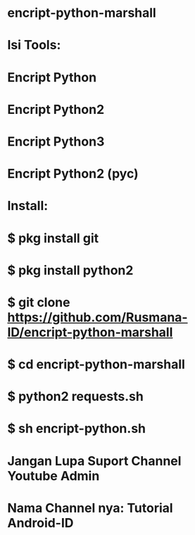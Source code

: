 # encript-python-marshall

# Isi Tools:
# Encript Python
# Encript Python2
# Encript Python3
# Encript Python2 (pyc)

# Install:
# $ pkg install git
# $ pkg install python2
# $ git clone https://github.com/Rusmana-ID/encript-python-marshall
# $ cd encript-python-marshall
# $ python2 requests.sh
# $ sh encript-python.sh

# Jangan Lupa Suport Channel Youtube Admin 
# Nama Channel nya: Tutorial Android-ID
